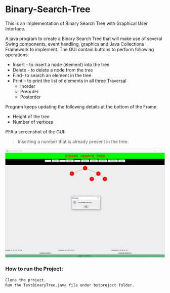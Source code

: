 # Binary-Search-Tree
This is an Implementation of Binary Search Tree with Graphical  User Interface.

A java program to create a Binary Search Tree that will make use of several Swing components, event handling, graphics and Java Collections Framework to implement. The GUI contain buttons to perform following operations:
- Insert - to insert a node (element) into the tree
- Delete - to delete a node from the tree
- Find- to search an element in the tree
- Print – to print the list of elements in all three Traversal
  - Inorder
  - Preorder
  - Postorder

Program keeps updating the following details at the bottom of the Frame:
- Height of the tree
- Number of vertices 


PFA a screenshot of the GUI:
> Inserting a number that is already present in the tree.

![Tree GUI](https://github.com/am791/Binary-Search-Tree/blob/master/Screenshots/snap2.PNG)

### How to run the Project:

```
Clone the project.
Run the TestBinaryTree.java file under bstproject folder. 
```
